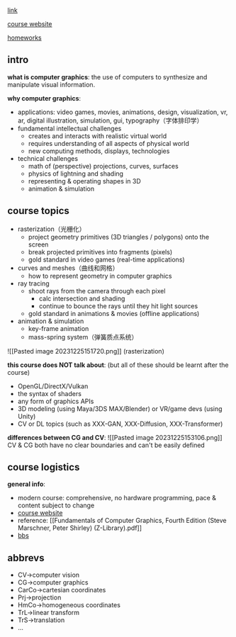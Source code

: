 
[link](https://sites.cs.ucsb.edu/~lingqi/teaching/resources/GAMES101_Lecture_01.pdf)

[course website](https://sites.cs.ucsb.edu/~lingqi/teaching/games101.html)

[homeworks](https://games-cn.org/forums/topic/allhw/)

## intro

**what is computer graphics**:
the use of computers to synthesize and manipulate visual information.

**why computer graphics**:
- applications: video games, movies, animations, design, visualization, vr, ar, digital illustration, simulation, gui, typography（字体排印学）
- fundamental intellectual challenges
	- creates and interacts with realistic virtual world
	- requires understanding of all aspects of physical world
	- new computing methods, displays, technologies
- technical challenges
	- math of (perspective) projections, curves, surfaces
	- physics of lightning and shading
	- representing & operating shapes in 3D
	- animation & simulation

## course topics

- rasterization（光栅化）
	- project geometry primitives (3D triangles / polygons) onto the screen
	- break projected primitives into fragments (pixels)
	- gold standard in video games (real-time applications)
- curves and meshes（曲线和网格）
	- how to represent geometry in computer graphics
- ray tracing
	- shoot rays from the camera through each pixel
		- calc intersection and shading
		- continue to bounce the rays until they hit light sources
	- gold standard in animations & movies (offline applications)
- animation & simulation
	- key-frame animation
	- mass-spring system（弹簧质点系统）

![[Pasted image 20231225151720.png]]
(rasterization)

**this course does NOT talk about**: (but all of these should be learnt after the course)
- OpenGL/DirectX/Vulkan
- the syntax of shaders
- any form of graphics APIs
- 3D modeling (using Maya/3DS MAX/Blender) or VR/game devs (using Unity)
- CV or DL topics (such as XXX-GAN, XXX-Diffusion, XXX-Transformer)

**differences between CG and CV**:
![[Pasted image 20231225153106.png]]
CV & CG both have no clear boundaries and can't be easily defined

## course logistics

**general info**:
- modern course: comprehensive, no hardware programming, pace & content subject to change
- [course website](https://sites.cs.ucsb.edu/~lingqi/teaching/games101.html)
- reference: [[Fundamentals of Computer Graphics, Fourth Edition (Steve Marschner, Peter Shirley) (Z-Library).pdf]]
- [bbs](https://games-cn.org/forums/forum/graphics-intro/)

## abbrevs

- CV->computer vision
- CG->computer graphics
- CarCo->cartesian coordinates
- Prj->projection
- HmCo->homogeneous coordinates
- TrL->linear transform
- TrS->translation
- ...